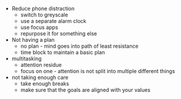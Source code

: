 - Reduce phone distraction
    - switch to greyscale
    - use a separate alarm clock
    - use focus apps
    - repurpose it for something else
- Not having a plan
    - no plan - mind goes into path of least resistance
    - time block to maintain a basic plan
- multitasking
    - attention residue
    - focus on one - attention is not split into multiple different things
- not taking enough care
    - take enough breaks
    - make sure that the goals are aligned with your values